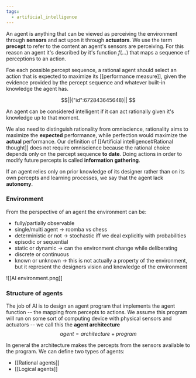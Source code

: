 ```yaml
---
tags:
  - artificial_intelligence
---
```

An agent is anything that can be viewed as perceiving the environment through **sensors** and act upon it through **actuators**. We use the term **precept** to refer to the content an agent's sensors are perceiving.
For this reason an agent it's described by it's function $f(\dots)$ that maps a sequence of perceptions to an action. 

Foe each possible percept sequence, a rational agent should select an action that is expected to maximize its [[performance measure]], given the evidence provided by the percept sequence and whatever built-in knowledge the agent has.
```math
||{"id":672843645648}||


```
An agent can be considered intelligent if it can act rationally given it's knowledge up to that moment.

We also need to distinguish rationality from omniscience, rationality aims to maximize the **expected** performance, while perfection would maximize the **actual** performance. Our definition of [[Artificial intelligence#Rational thought]] does not require omniscience because the rational choice depends only on the percept sequence **to date**. Doing actions in order to modify future percepts is called **information gathering**.  

If an agent relies only on prior knowledge of its designer rather than on its own percepts and learning processes, we say that the agent lack **autonomy**.
### Environment

From the perspective of an agent the environment can be:
- fully/partially observable
- single/multi agent $\to$ roomba vs chess
- deterministic or not $\to$ stochastic iff we deal explicitly with probabilities
- episodic or sequential
- static or dynamic $\to$ can the environment change while deliberating
- discrete or continuous
- known or unknown $\to$ this is not actually a property of the environment, but it represent the designers vision and knowledge of the environment

![[AI environment.png]]
### Structure of agents

The job of AI is to design an agent program that implements the agent function -- the mapping from percepts to actions. We assume this program will run on some sort of computing device with physical sensors and actuators -- we call this the **agent architecture**
$$
agent = architecture + program
$$

In general the architecture makes the percepts from the sensors available to the program. We can define two types of agents:
- [[Rational agents]]
- [[Logical agents]]

